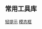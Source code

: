 ## 常用工具库

[轻提示](https://github.com/mkinit/fe-library/tree/master/toast)
[模态框](https://github.com/mkinit/fe-library/tree/master/modal)